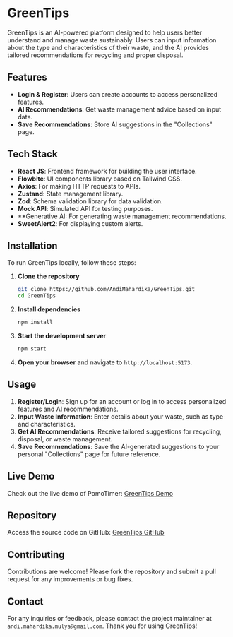 # GreenTips

GreenTips is an AI-powered platform designed to help users better understand and manage waste sustainably. Users can input information about the type and characteristics of their waste, and the AI provides tailored recommendations for recycling and proper disposal.

## Features
- **Login & Register**: Users can create accounts to access personalized features.
- **AI Recommendations**: Get waste management advice based on input data.
- **Save Recommendations**: Store AI suggestions in the "Collections" page.

## Tech Stack
- **React JS**: Frontend framework for building the user interface.
- **Flowbite**: UI components library based on Tailwind CSS.
- **Axios**: For making HTTP requests to APIs.
- **Zustand**: State management library.
- **Zod**: Schema validation library for data validation.
- **Mock API**: Simulated API for testing purposes.
- **Generative AI: For generating waste management recommendations.
- **SweetAlert2**: For displaying custom alerts.

## Installation

To run GreenTips locally, follow these steps:

1. **Clone the repository**
   ```bash
   git clone https://github.com/AndiMahardika/GreenTips.git
   cd GreenTips
   ```

2. **Install dependencies**
   ```bash
   npm install
   ```

3. **Start the development server**
   ```bash
   npm start
   ```

4. **Open your browser** and navigate to `http://localhost:5173`.

## Usage
1. **Register/Login**: Sign up for an account or log in to access personalized features and AI recommendations.
2. **Input Waste Information**: Enter details about your waste, such as type and characteristics.
3. **Get AI Recommendations**: Receive tailored suggestions for recycling, disposal, or waste management.
4. **Save Recommendations**: Save the AI-generated suggestions to your personal "Collections" page for future reference.

## Live Demo
Check out the live demo of PomoTimer: [GreenTips Demo](https://green-tips.vercel.app/)

## Repository
Access the source code on GitHub: [GreenTips GitHub](https://github.com/AndiMahardika/GreenTips)

## Contributing
Contributions are welcome! Please fork the repository and submit a pull request for any improvements or bug fixes.

## Contact
For any inquiries or feedback, please contact the project maintainer at `andi.mahardika.mulya@gmail.com`. Thank you for using GreenTips!
